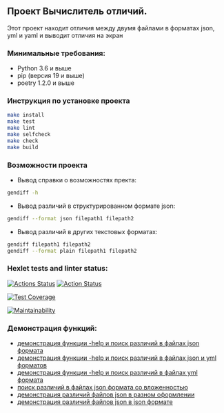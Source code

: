 ## Проект Вычислитель отличий.
Этот проект находит отличия между двумя файлами в форматах json, yml и yaml и выводит отличия на экран
### Минимальные требования:
- Python 3.6 и выше
- pip (версия 19 и выше)
- poetry 1.2.0 и выше
### Инструкция по установке проекта
```bash
make install
make test
make lint
make selfcheck
make check
make build
```
### Возможности проекта
- Вывод справки о возможностях пректа:
```bash
gendiff -h
```
- Вывод различий в структурированном формате json:
```bash
gendiff --format json filepath1 filepath2
```
- Вывод различий в других текстовых форматах:
```bash
gendiff filepath1 filepath2
gendiff --format plain filepath1 filepath2
```
### Hexlet tests and linter status:
[![Actions Status](https://github.com/Rudich1988/python-project-50/workflows/hexlet-check/badge.svg)](https://github.com/Rudich1988/python-project-50/actions)
[![Action Status](https://github.com/Rudich1988/python-project-50/actions/workflows/pyci.yml/badge.svg)](https://github.com/Rudich1988/python-project-50/actions/workflows/pyci.yml)

[![Test Coverage](https://api.codeclimate.com/v1/badges/0ff4cfc3f03f5c3d5154/test_coverage)](https://codeclimate.com/github/Rudich1988/python-project-50/test_coverage)

[![Maintainability](https://api.codeclimate.com/v1/badges/0ff4cfc3f03f5c3d5154/maintainability)](https://codeclimate.com/github/Rudich1988/python-project-50/maintainability)

### Демонстрация функций:
- [демонстрация функции -help и поиск различий в файлах json формата](https://asciinema.org/a/YyGjmPRfirgZEdODBHglg8fTB)
- [демонстрация функции -help и поиск различий в файлах json и yml форматов](https://asciinema.org/a/0dx6ZvZtiAlU2PEOsJi5Ur7Ld)
- [демонстрация функции -help и поиск различий в файлах yml формата](https://asciinema.org/a/1pRmjB6zqxPCMLALjS2Ok7bo9)
- [поиск различий в файлах json формата со вложенностью](https://asciinema.org/a/7kaeUDnzrelMaRujlys2E4khp)
- [демонстрация различий файлов json в разном оформлении](https://asciinema.org/a/rKP56355JIbb9sF9LQgYlliEk)
- [демонстрация различий файлов json в json формате](https://asciinema.org/a/jz4lV73DrkP9NDNO49gZ2nY1n)